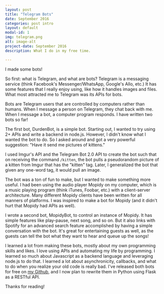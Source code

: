 ```yaml
---
layout: post
title: "Telegram Bots"
date: September 2016
categories: post intro 
layout: default
modal-id: 1
img: telegram.png
alt: image-alt
project-date: September 2016
description: What I do in my free time.

---
```


I made some bots!

So first: what is Telegram, and what are bots? Telegram is a messaging service (think Facebook's Messenger/WhatsApp, Google's Allo, etc.) It has some features that I really enjoy using, like how it handles images and files. What most attracted me to Telegram was its APIs for bots.

Bots are Telegram users that are controlled by computers rather than humans. When I message a person on Telegram, they chat back with me. When I message a bot, a computer program responds. I have written two bots so far!

The first bot, DurdenBot, is a simple bot. Starting out, I wanted to try using 2+ APIs and write a backend in node.js. However, I didn't know what I wanted the bot to do. So I asked around and got a very powerful suggestion: "Have it send me pictures of kittens."

I used Imgur's API and the Telegram Bot 2.0 API to create the bot such that on receiving the command `/kitten`, the bot pulls a pseudorandom picture of a kitten from Imgur that has the "kitten" tag. Later, I generalized the bot that given any one-word tag, it would pull an image. 

The bot was a ton of fun to make, but I wanted to make something more useful. I had been using the audio player Mopidy on my computer, which is a music playing program (think iTunes, Foobar, etc.) with a client-server architecture. Many different Mopidy clients have been written for all manners of platforms. I was inspired to make a bot for Mopidy (and it didn't hurt that Mopidy had APIs as well). 

I wrote a second bot, MopidyBot, to control an instance of Mopidy. It has simple features like play-pause, next song, and so on. But it also links with Spotify for an advanced search feature accomplished by having a simple conversation with the bot. It's great for entertaining guests as well, as the guests can tell the bot what they want to hear and queue up the songs!

I learned a lot from making these bots, mostly about my own programming skills and likes. I love using APIs and automating my life by programming. I learned so much about Javascript as a backend language and leveraging node.js to do that. I learned a lot about asynchronicity, callbacks, and what to do when you realize your old code is really bad. I've released both bots for free on [my Github](https://github.com/tylerjdurden), and I now plan to rewrite them in Python using Flask as a RESTful API.

Thanks for reading!
